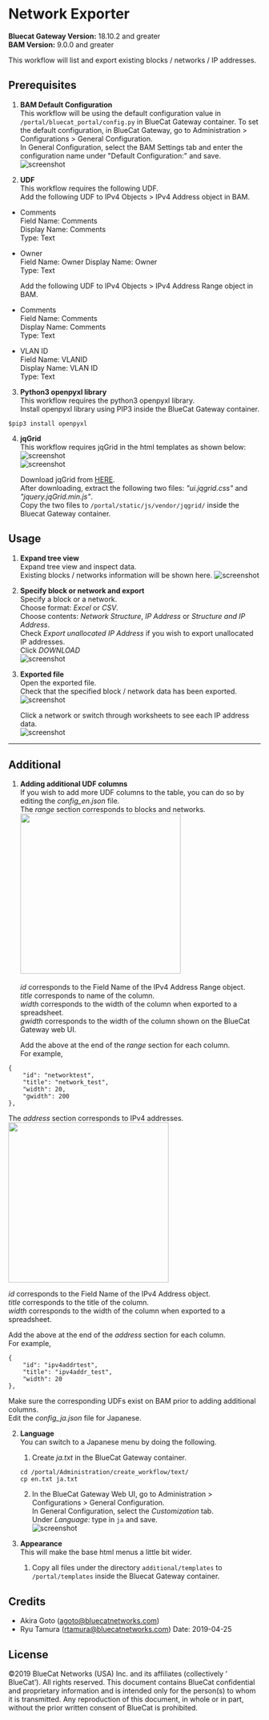 # Network Exporter  
**Bluecat Gateway Version:** 18.10.2 and greater  
**BAM Version:** 9.0.0 and greater  

This workflow will list and export existing blocks / networks / IP addresses.   

## Prerequisites
1. **BAM Default Configuration**  
This workflow will be using the default configuration value in `/portal/bluecat_portal/config.py` in BlueCat Gateway container.  To set the default configuration, in BlueCat Gateway, go to Administration > Configurations > General Configuration.  
In General Configuration, select the BAM Settings tab and enter the configuration name under "Default Configuration:" and save.  
![screenshot](img/BAM_default_settings.jpg?raw=true "BAM_default_settings")  

2. **UDF**  
This workflow requires the following UDF.  
Add the following UDF to IPv4 Objects > IPv4 Address object in BAM.  
  - Comments  
  Field Name: Comments   
  Display Name: Comments  
  Type: Text  
  - Owner  
  Field Name: Owner
  Display Name: Owner   
  Type: Text  

    Add the following UDF to IPv4 Objects > IPv4 Address Range object in BAM.  
  - Comments  
  Field Name: Comments   
  Display Name: Comments  
  Type: Text  
  - VLAN ID  
  Field Name: VLANID  
  Display Name: VLAN ID    
  Type: Text  

3. **Python3 openpyxl library**  
This workflow requires the python3 openpyxl library.  
Install openpyxl library using PIP3 inside the BlueCat Gateway container.
```
$pip3 install openpyxl

```  

4. **jqGrid**  
This workflow requires jqGrid in the html templates as shown below:  
![screenshot](img/network_exp_html1.jpg?raw=true "network_exp_html1")  
![screenshot](img/network_exp_html2.jpg?raw=true "network_exp_html2")  

    Download jqGrid from [HERE](http://www.trirand.com/blog/?page_id=6).  
    After downloading, extract the following two files: *"ui.jqgrid.css"* and *"jquery.jqGrid.min.js"*.  
    Copy the two files to `/portal/static/js/vendor/jqgrid/` inside the Bluecat Gateway container.  

## Usage   

1. **Expand tree view**  
Expand tree view and inspect data.  
Existing blocks / networks information will be shown here.
![screenshot](img/network_exporter1.jpg?raw=true "network_exporter1")  

2. **Specify block or network and export**  
Specify a block or a network.  
Choose format:  *Excel* or *CSV*.  
Choose contents: *Network Structure*, *IP Address* or *Structure and IP Address*.  
Check *Export unallocated IP Address* if you wish to export unallocated IP addresses.  
Click *DOWNLOAD*  
![screenshot](img/network_exporter2.jpg?raw=true "network_exporter2")  

3. **Exported file**  
Open the exported file.  
Check that the specified block / network data has been exported.  
![screenshot](img/network_exporter3.jpg?raw=true "network_exporter3")  

      Click a network or switch through worksheets to see each IP address data.  
      ![screenshot](img/network_exporter4.jpg?raw=true "network_exporter4")  

---

## Additional  

1. **Adding additional UDF columns**  
If you wish to add more UDF columns to the table, you can do so by editing the *config_en.json* file.  
The *range* section corresponds to blocks and networks.  
      <img src="img/network_exporter5.jpg" width="320px"> 　　

      *id* corresponds to the Field Name of the IPv4 Address Range object.  
      *title* corresponds to name of the column.  
      *width* corresponds to the width of the column when exported to a spreadsheet.  
      *gwidth* corresponds to the width of the column shown on the BlueCat Gateway web UI.  

      Add the above at the end of the *range* section for each column.  
      For example,  

  ```
  {
      "id": "networktest",  
      "title": "network_test",  
      "width": 20,  
      "gwidth": 200  
  },  
  ```   

  The *address* section corresponds to IPv4 addresses.  
  <img src="img/network_exporter6.jpg" width="320px">   

*id* corresponds to the Field Name of the IPv4 Address object.  
      *title* corresponds to the title of the column.  
      *width* corresponds to the width of the column when exported to a spreadsheet.  

Add the above at the end of the *address* section for each column.  
      For example,  
  ```
  {
      "id": "ipv4addrtest",
      "title": "ipv4addr_test",
      "width": 20  
  },
  ```

Make sure the corresponding UDFs exist on BAM prior to adding additional columns.  
Edit the *config_ja.json* file for Japanese.  

2. **Language**  
You can switch to a Japanese menu by doing the following.  
    1. Create *ja.txt* in the BlueCat Gateway container.  
    ```
    cd /portal/Administration/create_workflow/text/  
    cp en.txt ja.txt  
    ```  
    2. In the BlueCat Gateway Web UI, go to Administration > Configurations > General Configuration.   
    In General Configuration, select the *Customization* tab.  
    Under *Language:* type in `ja` and save.  
    ![screenshot](img/langauge_ja.jpg?raw=true "langauge_ja")  

3. **Appearance**  
This will make the base html menus a little bit wider.  
    1. Copy all files under the directory `additional/templates` to `/portal/templates` inside the Bluecat Gateway container.



## Credits  
- Akira Goto (agoto@bluecatnetworks.com)  
- Ryu Tamura (rtamura@bluecatnetworks.com)
Date: 2019-04-25  

## License
©2019 BlueCat Networks (USA) Inc. and its affiliates (collectively ‘ BlueCat’). All rights reserved. This document contains BlueCat confidential and proprietary information and is intended only for the person(s) to whom it is transmitted. Any reproduction of this document, in whole or in part, without the prior written consent of BlueCat is prohibited.
